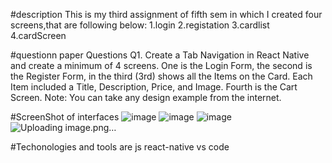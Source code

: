 #description
This is my third assignment of fifth sem in which I created four screens,that are following below:
1.login
2.registation
3.cardlist
4.cardScreen

#questionn paper
Questions
Q1. Create a Tab Navigation in React Native and create a minimum of 4 screens. One is the Login Form, the second is the Register Form, in the third (3rd) shows all the Items on the Card. Each Item included a Title, Description, Price, and Image. Fourth is the Cart Screen.
Note: You can take any design example from the internet.

#ScreenShot of interfaces
![image](https://github.com/Wajahat-Infinity/labMid/assets/106984752/a060ce74-ee23-4f79-b4eb-df3dc06d8bdd)
![image](https://github.com/Wajahat-Infinity/labMid/assets/106984752/fb69efce-39ee-4b45-9dcd-f1cd440d1bd4)
![image](https://github.com/Wajahat-Infinity/labMid/assets/106984752/cba92213-b3e9-4aeb-afdc-6ee917dbee6b)
![Uploading image.png…]()

#Techonologies and tools are
js
react-native
vs code



